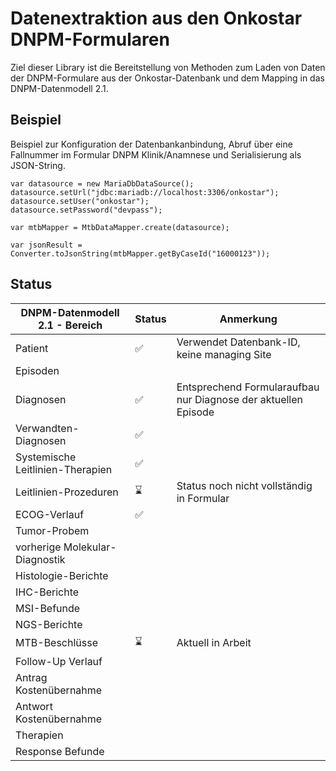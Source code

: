 # Datenextraktion aus den Onkostar DNPM-Formularen

Ziel dieser Library ist die Bereitstellung von Methoden zum Laden von Daten der DNPM-Formulare aus der
Onkostar-Datenbank
und dem Mapping in das DNPM-Datenmodell 2.1.

## Beispiel

Beispiel zur Konfiguration der Datenbankanbindung, Abruf über eine Fallnummer im Formular DNPM Klinik/Anamnese und
Serialisierung als JSON-String.

```
var datasource = new MariaDbDataSource();
datasource.setUrl("jdbc:mariadb://localhost:3306/onkostar");
datasource.setUser("onkostar");
datasource.setPassword("devpass");

var mtbMapper = MtbDataMapper.create(datasource);

var jsonResult = Converter.toJsonString(mtbMapper.getByCaseId("16000123"));
```

## Status

| DNPM-Datenmodell 2.1 - Bereich   | Status | Anmerkung                                                      |
|----------------------------------|--------|----------------------------------------------------------------|
| Patient                          | ✅      | Verwendet Datenbank-ID, keine managing Site                    |
| Episoden                         |        |                                                                |
| Diagnosen                        | ✅      | Entsprechend Formularaufbau nur Diagnose der aktuellen Episode |
| Verwandten-Diagnosen             | ✅      |                                                                |
| Systemische Leitlinien-Therapien | ✅      |                                                                |
| Leitlinien-Prozeduren            | ⌛      | Status noch nicht vollständig in Formular                      |
| ECOG-Verlauf                     | ✅      |                                                                |
| Tumor-Probem                     |        |                                                                |
| vorherige Molekular-Diagnostik   |        |                                                                |
| Histologie-Berichte              |        |                                                                |
| IHC-Berichte                     |        |                                                                |
| MSI-Befunde                      |        |                                                                |
| NGS-Berichte                     |        |                                                                |
| MTB-Beschlüsse                   | ⌛      | Aktuell in Arbeit                                              |
| Follow-Up Verlauf                |        |                                                                |
| Antrag Kostenübernahme           |        |                                                                |
| Antwort Kostenübernahme          |        |                                                                |
| Therapien                        |        |                                                                |
| Response Befunde                 |        |                                                                |

